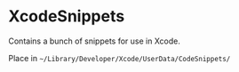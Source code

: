 XcodeSnippets
=============

Contains a bunch of snippets for use in Xcode.

Place in
`~/Library/Developer/Xcode/UserData/CodeSnippets/`
